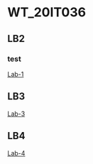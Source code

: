 # WT_20IT036
## LB2
### test

[Lab-1](https://krishnagevariya05.github.io/WT_20IT036/)

## LB3

[Lab-3](https://krishnagevariya05.github.io/WT_20IT036/LAB-3/index.html)

## LB4

[Lab-4](https://krishnagevariya05.github.io/WT_20IT036/LAB-4/TT.html)

